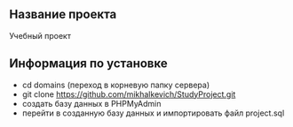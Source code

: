 ## Название проекта
Учебный проект

## Информация по установке
- cd domains (переход в корневую папку сервера)
- git clone https://github.com/mikhalkevich/StudyProject.git
- создать базу данных в PHPMyAdmin
- перейти в созданную базу данных и импортировать файл project.sql